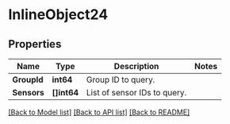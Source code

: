 # InlineObject24

## Properties
Name | Type | Description | Notes
------------ | ------------- | ------------- | -------------
**GroupId** | **int64** | Group ID to query. | 
**Sensors** | **[]int64** | List of sensor IDs to query. | 

[[Back to Model list]](../README.md#documentation-for-models) [[Back to API list]](../README.md#documentation-for-api-endpoints) [[Back to README]](../README.md)


